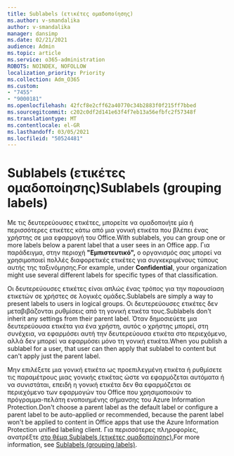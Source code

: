 ```yaml
---
title: Sublabels (ετικέτες ομαδοποίησης)
ms.author: v-smandalika
author: v-smandalika
manager: dansimp
ms.date: 02/21/2021
audience: Admin
ms.topic: article
ms.service: o365-administration
ROBOTS: NOINDEX, NOFOLLOW
localization_priority: Priority
ms.collection: Adm_O365
ms.custom:
- "7455"
- "9000181"
ms.openlocfilehash: 42fcf8e2cff62a40770c34b2883f0f215ff7bbed
ms.sourcegitcommit: c202c0df2d141e63f4f7eb13a56efbfc2f57348f
ms.translationtype: MT
ms.contentlocale: el-GR
ms.lasthandoff: 03/05/2021
ms.locfileid: "50524481"
---
```

# <a name="sublabels-grouping-labels"></a><span data-ttu-id="9f6c3-102">Sublabels (ετικέτες ομαδοποίησης)</span><span class="sxs-lookup"><span data-stu-id="9f6c3-102">Sublabels (grouping labels)</span></span>

<span data-ttu-id="9f6c3-103">Με τις δευτερεύουσες ετικέτες, μπορείτε να ομαδοποιήτε μία ή περισσότερες ετικέτες κάτω από μια γονική ετικέτα που βλέπει ένας χρήστης σε μια εφαρμογή του Office.</span><span class="sxs-lookup"><span data-stu-id="9f6c3-103">With sublabels, you can group one or more labels below a parent label that a user sees in an Office app.</span></span> <span data-ttu-id="9f6c3-104">Για παράδειγμα, στην περιοχή **"Εμπιστευτικό",** ο οργανισμός σας μπορεί να χρησιμοποιεί πολλές διαφορετικές ετικέτες για συγκεκριμένους τύπους αυτής της ταξινόμησης.</span><span class="sxs-lookup"><span data-stu-id="9f6c3-104">For example, under **Confidential**, your organization might use several different labels for specific types of that classification.</span></span>

<span data-ttu-id="9f6c3-105">Οι δευτερεύουσες ετικέτες είναι απλώς ένας τρόπος για την παρουσίαση ετικετών σε χρήστες σε λογικές ομάδες.</span><span class="sxs-lookup"><span data-stu-id="9f6c3-105">Sublabels are simply a way to present labels to users in logical groups.</span></span> <span data-ttu-id="9f6c3-106">Οι δευτερεύουσες ετικέτες δεν μεταβιβάζονται ρυθμίσεις από τη γονική ετικέτα τους.</span><span class="sxs-lookup"><span data-stu-id="9f6c3-106">Sublabels don't inherit any settings from their parent label.</span></span> <span data-ttu-id="9f6c3-107">Όταν δημοσιεύετε μια δευτερεύουσα ετικέτα για ένα χρήστη, αυτός ο χρήστης μπορεί, στη συνέχεια, να εφαρμόσει αυτή την δευτερεύουσα ετικέτα στο περιεχόμενο, αλλά δεν μπορεί να εφαρμόσει μόνο τη γονική ετικέτα.</span><span class="sxs-lookup"><span data-stu-id="9f6c3-107">When you publish a sublabel for a user, that user can then apply that sublabel to content but can't apply just the parent label.</span></span>

<span data-ttu-id="9f6c3-108">Μην επιλέξετε μια γονική ετικέτα ως προεπιλεγμένη ετικέτα ή ρυθμίσετε τις παραμέτρους μιας γονικής ετικέτας ώστε να εφαρμόζεται αυτόματα ή να συνιστάται, επειδή η γονική ετικέτα δεν θα εφαρμόζεται σε περιεχόμενο των εφαρμογών του Office που χρησιμοποιούν το πρόγραμμα-πελάτη ενοποιημένης σήμανσης του Azure Information Protection.</span><span class="sxs-lookup"><span data-stu-id="9f6c3-108">Don't choose a parent label as the default label or configure a parent label to be auto-applied or recommended, because the parent label won't be applied to content in Office apps that use the Azure Information Protection unified labeling client.</span></span> <span data-ttu-id="9f6c3-109">Για περισσότερες πληροφορίες, ανατρέξτε [στο θέμα Sublabels (ετικέτες ομαδοποίησης).](https://docs.microsoft.com/microsoft-365/compliance/sensitivity-labels)</span><span class="sxs-lookup"><span data-stu-id="9f6c3-109">For more information, see [Sublabels (grouping labels)](https://docs.microsoft.com/microsoft-365/compliance/sensitivity-labels).</span></span>